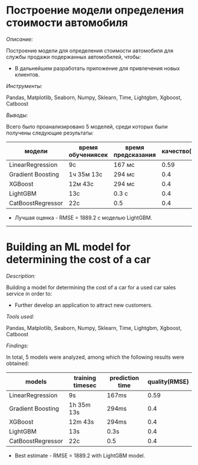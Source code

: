 # Построение модели определения стоимости автомобиля

*Описание:*  

Построение модели для определения стоимости автомобиля для службы продажи подержанных автомобилей, чтобы:
- В дальнейшем разработать приложение для привлечения новых клиентов.

*Инструменты:*  

Pandas, Matplotlib, Seaborn, Numpy, Sklearn, Time, Lightgbm, Xgboost, Catboost

*Выводы:*  

Всего было проанализировано 5 моделей, среди которых были получены следующие результаты:

|модели|время обучениясек|время предсказания|качество(RMSE)|
|---|---|---|---|
|LinearRegression|9с|167 мс|0.59|
|Gradient Boosting|1ч 35м 13с|294 мс|0.4|
|XGBoost|12м 43с|294 мс|0.4|
|LightGBM|13с|0.3 с|0.4|
|CatBoostRegressor|22c|0.5|0.4|

- Лучшая оценка - RMSE = 1889.2 с моделью LightGBM.
________________________________________________________________________________________________________________________________________
# Building an ML model for determining the cost of a car

*Description:*

Building a model for determining the cost of a car for a used car sales service in order to:
- Further develop an application to attract new customers.

*Tools used:*

Pandas, Matplotlib, Seaborn, Numpy, Sklearn, Time, Lightgbm, Xgboost, Catboost

*Findings:*

In total, 5 models were analyzed, among which the following results were obtained:

|models|training timesec|prediction time|quality(RMSE)|
|---|---|---|---|
|LinearRegression|9s|167ms|0.59|
|Gradient Boosting|1h 35m 13s|294ms|0.4|
|XGBoost|12m 43s|294ms|0.4|
|LightGBM|13s|0.3s|0.4|
|CatBoostRegressor|22c|0.5|0.4|

- Best estimate - RMSE = 1889.2 with LightGBM model.
